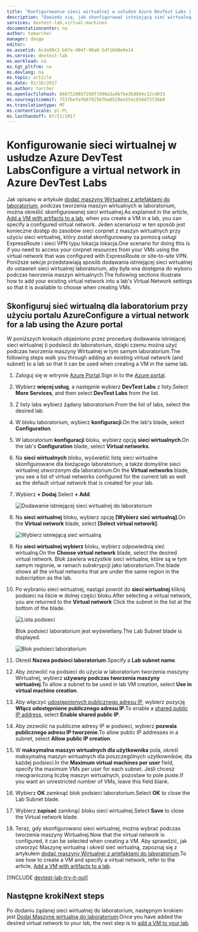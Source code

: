 ```yaml
---
title: "Konfigurowanie sieci wirtualnej w usłudze Azure DevTest Labs | Dokumentacja firmy Microsoft"
description: "Dowiedz się, jak skonfigurować istniejącą sieć wirtualną i podsieć, a następnie używać ich na maszynie wirtualnej z platformy Azure DevTest Labs"
services: devtest-lab,virtual-machines
documentationcenter: na
author: tomarcher
manager: douge
editor: 
ms.assetid: 6cda99c2-b87e-4047-90a0-5df10d8e9e14
ms.service: devtest-lab
ms.workload: na
ms.tgt_pltfrm: na
ms.devlang: na
ms.topic: article
ms.date: 03/16/2017
ms.author: tarcher
ms.openlocfilehash: 848752085729df7d98a3a4b7be36d894c12cd033
ms.sourcegitcommit: f537befafb079256fba0529ee554c034d73f36b0
ms.translationtype: MT
ms.contentlocale: pl-PL
ms.lasthandoff: 07/11/2017
---
```

# <a name="configure-a-virtual-network-in-azure-devtest-labs"></a><span data-ttu-id="15af3-103">Konfigurowanie sieci wirtualnej w usłudze Azure DevTest Labs</span><span class="sxs-lookup"><span data-stu-id="15af3-103">Configure a virtual network in Azure DevTest Labs</span></span>
<span data-ttu-id="15af3-104">Jak opisano w artykule [dodać maszyny Wirtualnej z artefaktami do laboratorium](devtest-lab-add-vm-with-artifacts.md), podczas tworzenia maszyn wirtualnych w laboratorium, można określić skonfigurowanej sieci wirtualnej.</span><span class="sxs-lookup"><span data-stu-id="15af3-104">As explained in the article, [Add a VM with artifacts to a lab](devtest-lab-add-vm-with-artifacts.md), when you create a VM in a lab, you can specify a configured virtual network.</span></span> <span data-ttu-id="15af3-105">Jeden scenariusz w ten sposób jest konieczne dostęp do zasobów sieci corpnet z maszyn wirtualnych przy użyciu sieci wirtualnej, który został skonfigurowany za pomocą usługi ExpressRoute i sieci VPN typu lokacja lokacja.</span><span class="sxs-lookup"><span data-stu-id="15af3-105">One scenario for doing this is if you need to access your corpnet resources from your VMs using the virtual network that was configured with ExpressRoute or site-to-site VPN.</span></span> <span data-ttu-id="15af3-106">Poniższe sekcje przedstawiają sposób dodawania istniejącej sieci wirtualnej do ustawień sieci wirtualnej laboratorium, aby była ona dostępna do wyboru podczas tworzenia maszyn wirtualnych.</span><span class="sxs-lookup"><span data-stu-id="15af3-106">The following sections illustrate how to add your existing virtual network into a lab's Virtual Network settings so that it is available to choose when creating VMs.</span></span>

## <a name="configure-a-virtual-network-for-a-lab-using-the-azure-portal"></a><span data-ttu-id="15af3-107">Skonfiguruj sieć wirtualną dla laboratorium przy użyciu portalu Azure</span><span class="sxs-lookup"><span data-stu-id="15af3-107">Configure a virtual network for a lab using the Azure portal</span></span>
<span data-ttu-id="15af3-108">W poniższych krokach objaśniono przez procedurę dodawania istniejącej sieci wirtualnej (i podsieci) do laboratorium, dzięki czemu można użyć podczas tworzenia maszyny Wirtualnej w tym samym laboratorium.</span><span class="sxs-lookup"><span data-stu-id="15af3-108">The following steps walk you through adding an existing virtual network (and subnet) to a lab so that it can be used when creating a VM in the same lab.</span></span> 

1. <span data-ttu-id="15af3-109">Zaloguj się w witrynie [Azure Portal](http://go.microsoft.com/fwlink/p/?LinkID=525040).</span><span class="sxs-lookup"><span data-stu-id="15af3-109">Sign in to the [Azure portal](http://go.microsoft.com/fwlink/p/?LinkID=525040).</span></span>
2. <span data-ttu-id="15af3-110">Wybierz **więcej usług**, a następnie wybierz **DevTest Labs** z listy.</span><span class="sxs-lookup"><span data-stu-id="15af3-110">Select **More Services**, and then select **DevTest Labs** from the list.</span></span>
3. <span data-ttu-id="15af3-111">Z listy labs wybierz żądany laboratorium.</span><span class="sxs-lookup"><span data-stu-id="15af3-111">From the list of labs, select the desired lab.</span></span> 
4. <span data-ttu-id="15af3-112">W bloku laboratorium, wybierz **konfiguracji**.</span><span class="sxs-lookup"><span data-stu-id="15af3-112">On the lab's blade, select **Configuration**.</span></span>
5. <span data-ttu-id="15af3-113">W laboratorium **konfiguracji** bloku, wybierz opcję **sieci wirtualnych**.</span><span class="sxs-lookup"><span data-stu-id="15af3-113">On the lab's **Configuration** blade, select **Virtual networks**.</span></span>
6. <span data-ttu-id="15af3-114">Na **sieci wirtualnych** bloku, wyświetlić listę sieci wirtualne skonfigurowane dla bieżącego laboratorium, a także domyślne sieci wirtualnej utworzonym dla laboratorium.</span><span class="sxs-lookup"><span data-stu-id="15af3-114">On the **Virtual networks** blade, you see a list of virtual networks configured for the current lab as well as the default virtual network that is created for your lab.</span></span> 
7. <span data-ttu-id="15af3-115">Wybierz **+ Dodaj**.</span><span class="sxs-lookup"><span data-stu-id="15af3-115">Select **+ Add**.</span></span>
   
    ![Dodawanie istniejącej sieci wirtualnej do laboratorium](./media/devtest-lab-configure-vnet/lab-settings-vnet-add.png)
8. <span data-ttu-id="15af3-117">Na **sieci wirtualnej** bloku, wybierz opcję **[Wybierz sieć wirtualną]**.</span><span class="sxs-lookup"><span data-stu-id="15af3-117">On the **Virtual network** blade, select **[Select virtual network]**.</span></span>
   
    ![Wybierz istniejącą sieć wirtualną](./media/devtest-lab-configure-vnet/lab-settings-vnets-vnet1.png)
9. <span data-ttu-id="15af3-119">Na **sieci wirtualnej wybierz** bloku, wybierz odpowiednią sieć wirtualną.</span><span class="sxs-lookup"><span data-stu-id="15af3-119">On the **Choose virtual network** blade, select the desired virtual network.</span></span> <span data-ttu-id="15af3-120">Blok zawiera wszystkie sieci wirtualne, które są w tym samym regionie, w ramach subskrypcji jako laboratorium.</span><span class="sxs-lookup"><span data-stu-id="15af3-120">The blade shows all the virtual networks that are under the same region in the subscription as the lab.</span></span>  
10. <span data-ttu-id="15af3-121">Po wybraniu sieci wirtualnej, nastąpi powrót do **sieci wirtualnej** kliknij podsieci na liście w dolnej części bloku.</span><span class="sxs-lookup"><span data-stu-id="15af3-121">After selecting a virtual network, you are returned to the **Virtual network** Click the subnet in the list at the bottom of the blade.</span></span>

    ![Lista podsieci](./media/devtest-lab-configure-vnet/lab-settings-vnets-vnet2.png)
    
    <span data-ttu-id="15af3-123">Blok podsieci laboratorium jest wyświetlany.</span><span class="sxs-lookup"><span data-stu-id="15af3-123">The Lab Subnet blade is displayed.</span></span>

    ![Blok podsieci laboratorium](./media/devtest-lab-configure-vnet/lab-subnet.png)

11. <span data-ttu-id="15af3-125">Określ **Nazwa podsieci laboratorium**.</span><span class="sxs-lookup"><span data-stu-id="15af3-125">Specify a **Lab subnet name**.</span></span>
12. <span data-ttu-id="15af3-126">Aby zezwolić na podsieci do użycia w laboratorium tworzenia maszyny Wirtualnej, wybierz **używany podczas tworzenia maszyny wirtualnej**.</span><span class="sxs-lookup"><span data-stu-id="15af3-126">To allow a subnet to be used in lab VM creation, select **Use in virtual machine creation**.</span></span>
13. <span data-ttu-id="15af3-127">Aby włączyć [udostępnionych publicznego adresu IP](devtest-lab-shared-ip.md), wybierz pozycję **Włącz udostępnione publicznego adresu IP**.</span><span class="sxs-lookup"><span data-stu-id="15af3-127">To enable a [shared public IP address](devtest-lab-shared-ip.md), select **Enable shared public IP**.</span></span>
14. <span data-ttu-id="15af3-128">Aby zezwolić na publiczne adresy IP w podsieci, wybierz **pozwala publicznego adresu IP tworzenie**.</span><span class="sxs-lookup"><span data-stu-id="15af3-128">To allow public IP addresses in a subnet, select **Allow public IP creation**.</span></span>
15. <span data-ttu-id="15af3-129">W **maksymalna maszyn wirtualnych dla użytkownika** pola, określ maksymalną maszyn wirtualnych dla poszczególnych użytkowników, dla każdej podsieci.</span><span class="sxs-lookup"><span data-stu-id="15af3-129">In the **Maximum virtual machines per user** field, specify the maximum VMs per user for each subnet.</span></span> <span data-ttu-id="15af3-130">Jeśli chcesz nieograniczoną liczbę maszyn wirtualnych, pozostaw to pole puste.</span><span class="sxs-lookup"><span data-stu-id="15af3-130">If you want an unrestricted number of VMs, leave this field blank.</span></span>
16. <span data-ttu-id="15af3-131">Wybierz **OK** zamknąć blok podsieci laboratorium.</span><span class="sxs-lookup"><span data-stu-id="15af3-131">Select **OK** to close the Lab Subnet blade.</span></span>
17. <span data-ttu-id="15af3-132">Wybierz **zapisać** zamknąć bloku sieci wirtualnej.</span><span class="sxs-lookup"><span data-stu-id="15af3-132">Select **Save** to close the Virtual network blade.</span></span>
18. <span data-ttu-id="15af3-133">Teraz, gdy skonfigurowano sieci wirtualnej, można wybrać podczas tworzenia maszyny Wirtualnej.</span><span class="sxs-lookup"><span data-stu-id="15af3-133">Now that the virtual network is configured, it can be selected when creating a VM.</span></span> 
    <span data-ttu-id="15af3-134">Aby sprawdzić, jak utworzyć Maszynę wirtualną i określ sieć wirtualną, zapoznaj się z artykułem [dodać maszyny Wirtualnej z artefaktami do laboratorium](devtest-lab-add-vm-with-artifacts.md).</span><span class="sxs-lookup"><span data-stu-id="15af3-134">To see how to create a VM and specify a virtual network, refer to the article, [Add a VM with artifacts to a lab](devtest-lab-add-vm-with-artifacts.md).</span></span> 

[!INCLUDE [devtest-lab-try-it-out](../../includes/devtest-lab-try-it-out.md)]

## <a name="next-steps"></a><span data-ttu-id="15af3-135">Następne kroki</span><span class="sxs-lookup"><span data-stu-id="15af3-135">Next steps</span></span>
<span data-ttu-id="15af3-136">Po dodaniu żądanej sieci wirtualnej do laboratorium, następnym krokiem jest [Dodaj Maszynę wirtualną do laboratorium](devtest-lab-add-vm-with-artifacts.md).</span><span class="sxs-lookup"><span data-stu-id="15af3-136">Once you have added the desired virtual network to your lab, the next step is to [add a VM to your lab](devtest-lab-add-vm-with-artifacts.md).</span></span>

